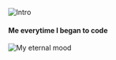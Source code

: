 ![Intro](https://1.bp.blogspot.com/-70vU_I6CLq8/XyzfUMkNRJI/AAAAAAAACs4/LtQLK6jrDXYva0rsxmZtdITEWTMDCIk-wCLcBGAsYHQ/s2240/newfile.png)
#### Me everytime I began to code
![My eternal mood](https://media.giphy.com/media/BmmfETghGOPrW/giphy.gif)


